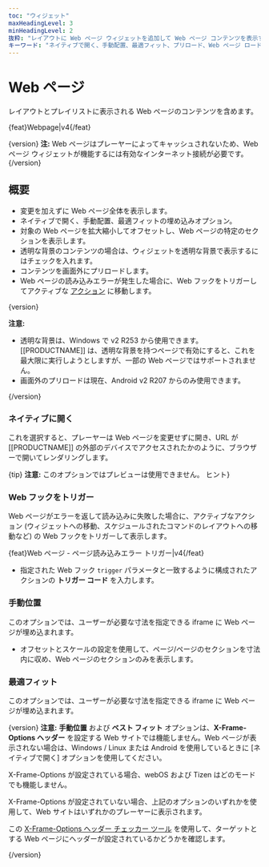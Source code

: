 ```yaml
---
toc: "ウィジェット"
maxHeadingLevel: 3
minHeadingLevel: 2
抜粋: "レイアウトに Web ページ ウィジェットを追加して Web ページ コンテンツを表示する"
キーワード: "ネイティブで開く、手動配置、最適フィット、プリロード、Web ページ ロード エラー"
---
```


# Web ページ

レイアウトとプレイリストに表示される Web ページのコンテンツを含めます。

{feat}Webpage|v4{/feat}

{version}
**注:** Web ページはプレーヤーによってキャッシュされないため、Web ページ ウィジェットが機能するには有効なインターネット接続が必要です。
{/version}

## 概要

- 変更を加えずに Web ページ全体を表示します。
- ネイティブで開く、手動配置、最適フィットの埋め込みオプション。
- 対象の Web ページを拡大縮小してオフセットし、Web ページの特定のセクションを表示します。
- 透明な背景のコンテンツの場合は、ウィジェットを透明な背景で表示するにはチェックを入れます。
- コンテンツを画面外にプリロードします。
- Web ページの読み込みエラーが発生した場合に、Web フックをトリガーしてアクティブな [アクション](layouts_interactive_actions.html) に移動します。

{version}

**注意:**

- 透明な背景は、Windows で v2 R253 から使用できます。[[PRODUCTNAME]] は、透明な背景を持つページで有効にすると、これを最大限に実行しようとしますが、一部の Web ページではサポートされません。
- 画面外のプリロードは現在、Android v2 R207 からのみ使用できます。

{/version}

### ネイティブに開く

これを選択すると、プレーヤーは Web ページを変更せずに開き、URL が [[PRODUCTNAME]] の外部のデバイスでアクセスされたかのように、ブラウザーで開いてレンダリングします。

{tip}
**注意:** このオプションではプレビューは使用できません。
ヒント}

### Web フックをトリガー

Web ページがエラーを返して読み込みに失敗した場合に、アクティブなアクション (ウィジェットへの移動、スケジュールされたコマンドのレイアウトへの移動など) の Web フックをトリガーして表示します。

{feat}Web ページ - ページ読み込みエラー トリガー|v4{/feat}

- 指定された Web フック `trigger` パラメータと一致するように構成されたアクションの **トリガー コード** を入力します。

### 手動位置

このオプションでは、ユーザーが必要な寸法を指定できる iframe に Web ページが埋め込まれます。

- オフセットとスケールの設定を使用して、ページ/ページのセクションを寸法内に収め、Web ページのセクションのみを表示します。

### 最適フィット

このオプションでは、ユーザーが必要な寸法を指定できる iframe に Web ページが埋め込まれます。

{version}
**注意:** **手動位置** および **ベスト フィット** オプションは、**X-Frame-Options ヘッダー** を設定する Web サイトでは機能しません。Web ページが表示されない場合は、Windows / Linux または Android を使用しているときに [ネイティブで開く] オプションを使用してください。

X-Frame-Options が設定されている場合、webOS および Tizen はどのモードでも機能しません。

X-Frame-Options が設定されていない場合、上記のオプションのいずれかを使用して、Web サイトはいずれかのプレーヤーに表示されます。

この [X-Frame-Options ヘッダー チェッカー ツール](https://geekflare.com/tools/x-frame-options-test) を使用して、ターゲットとする Web ページにヘッダーが設定されているかどうかを確認します。

{/version}

